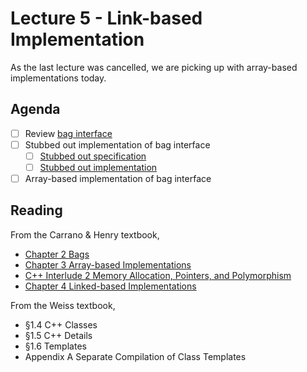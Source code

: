 # Lecture 5 - Link-based Implementation

As the last lecture was cancelled, we are picking up with array-based
implementations today.

## Agenda

- [ ] Review [bag interface](../../include/bag.h)
- [ ] Stubbed out implementation of bag interface
    - [ ] [Stubbed out specification](../../include/stubbed_bag.h)
    - [ ] [Stubbed out implementation](../main/cpp/stubbed_bag.cpp)
- [ ] Array-based implementation of bag interface

## Reading

From the Carrano & Henry textbook,

* [Chapter 2 Bags](https://msu.vitalsource.com/reader/books/9780138122782/epubcfi/6/62%5B%3Bvnd.vst.idref%3DP7001018341000000000000000000CEA%5D!/4/2%5BP7001018341000000000000000000CEA%5D/2/2%5BP7001018341000000000000000000CEB%5D/7:0%5B%2CBag%5D)
* [Chapter 3 Array-based Implementations](https://msu.vitalsource.com/reader/books/9780138122782/epubcfi/6/74%5B%3Bvnd.vst.idref%3DP7001018341000000000000000000EC1%5D!/4/2%5BP7001018341000000000000000000EC1%5D/2/2%5BP7001018341000000000000000000EC2%5D/7:0%5B%2C%20Ar%5D)
* [C++ Interlude 2 Memory Allocation, Pointers, and Polymorphism](https://msu.vitalsource.com/reader/books/9780138122782/epubcfi/6/90%5B%3Bvnd.vst.idref%3DP7001018341000000000000000001181%5D!/4/2%5BP7001018341000000000000000001181%5D/2/2%5BP7001018341000000000000000001182%5D/7:0%5B%2C%20Me%5D)
* [Chapter 4 Linked-based Implementations](https://msu.vitalsource.com/reader/books/9780138122782/epubcfi/6/108%5B%3Bvnd.vst.idref%3DP7001018341000000000000000001451%5D!/4/2%5BP7001018341000000000000000001451%5D/2/2%5BP7001018341000000000000000001452%5D/7:0%5B%2CLin%5D)

From the Weiss textbook,

* &sect;1.4 C++ Classes
* &sect;1.5 C++ Details
* &sect;1.6 Templates
* Appendix A Separate Compilation of Class Templates
